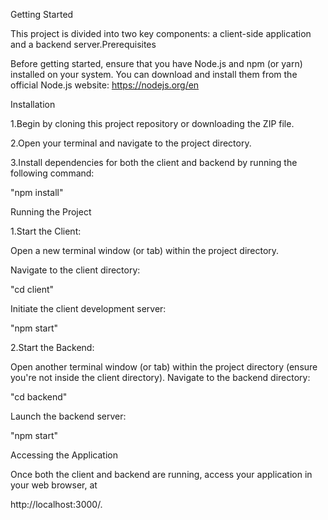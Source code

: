 Getting Started

This project is divided into two key components: a client-side application and a backend server.Prerequisites

Before getting started, ensure that you have Node.js and npm (or yarn) installed on your system. You can download and install them from the official Node.js website: https://nodejs.org/en 


Installation

1.Begin by cloning this project repository or downloading the ZIP file.

2.Open your terminal and navigate to the project directory.

3.Install dependencies for both the client and backend by running the following command:


"npm install"

Running the Project

1.Start the Client:

Open a new terminal window (or tab) within the project directory.

Navigate to the client directory:

"cd client"

Initiate the client development server:


"npm start"

2.Start the Backend:

Open another terminal window (or tab) within the project directory (ensure you're not inside the client directory).
Navigate to the backend directory:

"cd backend"

Launch the backend server:

"npm start"

Accessing the Application

Once both the client and backend are running, access your application in your web browser, at 

http://localhost:3000/.




